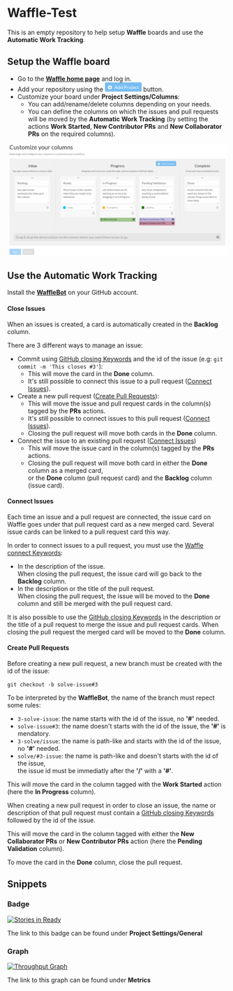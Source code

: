 # Waffle-Test

This is an empty repository to help setup __Waffle__ boards and use the __Automatic Work Tracking__.

## Setup the Waffle board

* Go to the [__Waffle home page__][1] and log in.
* Add your repository using the ![Add Project Button][2] button.
* Customize your board under __Project Settings/Columns__:
  - You can add/rename/delete columns depending on your needs.
  - You can define the columns on which the issues and pull requests will be moved by the __Automatic Work Tracking__ (by setting the actions __Work Started__, __New Contributor PRs__ and __New Collaborator PRs__ on the required columns).

![Columns Settings Example][3]

## Use the Automatic Work Tracking

Install the [__WaffleBot__][4] on your GitHub account.

#### Close Issues

When an issues is created, a card is automatically created in the __Backlog__ column.

There are 3 different ways to manage an issue:
* Commit using [GitHub closing Keywords][5] and the id of the issue (e.g: `git commit -m 'This closes #3'`):
  * This will move the card in the __Done__ column.
  * It's still possible to connect this issue to a pull request ([Connect Issues](#connect-issues)).
* Create a new pull request ([Create Pull Requests](#create-pull-requests)):
  * This will move the issue and pull request cards in the column(s) tagged by the __PRs__ actions.
  * It's still possible to connect issues to this pull request ([Connect Issues](#connect-issues)).
  * Closing the pull request will move both cards in the __Done__ column.
* Connect the issue to an existing pull request ([Connect Issues](#connect-issues))
  * This will move the issue card in the column(s) tagged by the __PRs__ actions.
  * Closing the pull request will move both card in either the __Done__ column as a merged card,<br>
    or the __Done__ column (pull request card) and the __Backlog__ column (issue card).

#### Connect Issues

Each time an issue and a pull request are connected, the issue card on Waffle goes under that pull request card as a new merged card. Several issue cards can be linked to a pull request card this way.

In order to connect issues to a pull request, you must use the [Waffle connect Keywords][6]:
  * In the description of the issue.<br>
    When closing the pull request, the issue card will go back to the __Backlog__ column.
  * In the description or the title of the pull request.<br>
    When closing the pull request, the issue will be moved to the __Done__ column and still be merged with the pull request card.

It is also possible to use the [GitHub closing Keywords][5] in the description or the title of a pull request to merge the issue and pull request cards. When closing the pull request the merged card will be moved to the __Done__ column.

#### Create Pull Requests

Before creating a new pull request, a new branch must be created with the id of the issue:

```
git checkout -b solve-issue#3
```

To be interpreted by the __WaffleBot__, the name of the branch must repect some rules:
* `3-solve-issue`: the name starts with the id of the issue, no __'#'__ needed.
* `solve-issue#3`: the name doesn't starts with the id of the issue, the __'#'__ is mendatory.
* `3-solve/issue`: the name is path-like and starts with the id of the issue, no __'#'__ needed.
* `solve/#3-issue`: the name is path-like and doesn't starts with the id of the issue,<br>
                    the issue id must be immediatly after the __'/'__ with a __'#'__.

This will move the card in the column tagged with the __Work Started__ action (here the __In Progress__ column).

When creating a new pull request in order to close an issue, the name or description of that pull request must contain a [GitHub closing Keywords][5] followed by the id of the issue.

This will move the card in the column tagged with either the __New Collaborator PRs__ or __New Contributor PRs__ action (here the __Pending Validation__ column).

To move the card in the __Done__ column, close the pull request. 

## Snippets

### Badge

[![Stories in Ready](https://badge.waffle.io/Kerma0/waffle-automatic.svg?label=ready&title=Ready)](http://waffle.io/Kerma0/waffle-automatic)

The link to this badge can be found under __Project Settings/General__

### Graph

[![Throughput Graph](https://graphs.waffle.io/Kerma0/waffle-automatic/throughput.svg)](https://waffle.io/Kerma0/waffle-automatic/metrics/throughput)

The link to this graph can be found under __Metrics__

[1]: https://waffle.io/
[2]: https://github.com/Kerma0/waffle-automatic/blob/master/img/02.png
[3]: https://github.com/Kerma0/waffle-automatic/blob/master/img/01.png
[4]: https://github.com/integration/wafflebot
[5]: https://help.github.com/articles/closing-issues-via-commit-messages/#keywords-for-closing-issues
[6]: https://github.com/waffleio/waffle.io/wiki/FAQs#prs-connect-keywords
